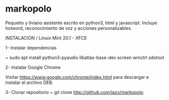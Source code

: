 # markopolo

Pequeño y liviano asistente escrito en python3, html y javascript. Incluye hotword, reconocimiento de voz y acciones personalizables.

INSTALACION / Linuix Mint 20.1 - XFCE

1- Instalar dependencias

~ sudo apt install python3-pyaudio libatlas-base-dev screen wmctrl xdotool

2- Instalar Google Chrome

Visitar https://www.google.com/chrome/index.html
para descargar e instalar el archivo DEB.

3- Clonar repositorio
~ git clone http://github.com/jazx/markopolo


